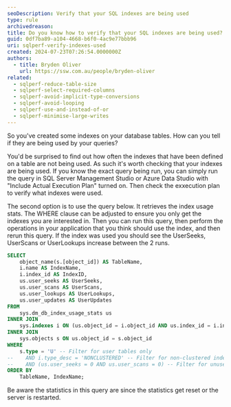 ```yaml
---
seoDescription: Verify that your SQL indexes are being used
type: rule
archivedreason:
title: Do you know how to verify that your SQL indexes are being used?
guid: 0df7ba89-a104-4668-b6f0-4ac9e77bbb96
uri: sqlperf-verify-indexes-used
created: 2024-07-23T07:26:54.0000000Z
authors:
  - title: Bryden Oliver
    url: https://ssw.com.au/people/bryden-oliver
related:
  - sqlperf-reduce-table-size
  - sqlperf-select-required-columns
  - sqlperf-avoid-implicit-type-conversions
  - sqlperf-avoid-looping
  - sqlperf-use-and-instead-of-or
  - sqlperf-minimise-large-writes  
---
```


So you've created some indexes on your database tables. How can you tell if they are being used by your queries?

<!--endintro-->

You'd be surprised to find out how often the indexes that have been defined on a table are not being used. As such it's worth checking that your indexes are being used.
If you know the exact query being run, you can simply run the query in SQL Server Management Studio or Azure Data Studio with "Include Actual Execution Plan" turned on. Then check the exxecution plan to verify what indexes were used.

The second option is to use the query below. It retrieves the index usage stats. The WHERE clause can be adjusted to ensure you only get the indexes you are interested in.
Then you can run this query, then perform the operations in your application that you think should use the index, and then rerun this query. If the index was used you should see the UserSeeks, UserScans or UserLookups increase between the 2 runs.

```sql
SELECT 
    object_name(s.[object_id]) AS TableName,
    i.name AS IndexName,
    i.index_id AS IndexID,
    us.user_seeks AS UserSeeks,
    us.user_scans AS UserScans,
    us.user_lookups AS UserLookups,
    us.user_updates AS UserUpdates
FROM 
    sys.dm_db_index_usage_stats us
INNER JOIN 
    sys.indexes i ON (us.object_id = i.object_id AND us.index_id = i.index_id)
INNER JOIN 
    sys.objects s ON us.object_id = s.object_id
WHERE 
    s.type = 'U' -- Filter for user tables only
--    AND i.type_desc = 'NONCLUSTERED' -- Filter for non-clustered indexes
--    AND (us.user_seeks = 0 AND us.user_scans = 0) -- Filter for unused indexes
ORDER BY 
    TableName, IndexName;
```

Be aware the statistics in this query are since the statistics get reset or the server is restarted.
